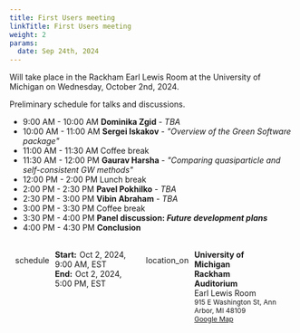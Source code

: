 ```yaml
---
title: First Users meeting
linkTitle: First Users meeting
weight: 2
params:
  date: Sep 24th, 2024
---
```


Will take place in the Rackham Earl Lewis Room at the University of Michigan on
Wednesday, October 2nd, 2024.

<!--more-->

Preliminary schedule for talks and discussions.

<ul>
<li>9:00   AM - 10:00 AM <b>Dominika Zgid</b> - <i>TBA</i></li>
<li>10:00 AM - 11:00 AM <b>Sergei Iskakov</b> - <i>"Overview of the Green Software package"</i></li>
<li>11:00 AM - 11:30 AM Coffee break</li>
<li>11:30 AM - 12:00 PM <b>Gaurav Harsha</b> - <i>"Comparing quasiparticle and self-consistent GW methods"</i></li>
<li>12:00 PM - 2:00 PM Lunch break</li>
<li>2:00 PM - 2:30 PM <b>Pavel Pokhilko</b> - <i>TBA</i></li>
<li>2:30 PM - 3:00 PM <b>Vibin Abraham</b> - <i>TBA</i></li>
<li>3:00 PM - 3:30 PM Coffee break</li>
<li>3:30 PM - 4:00 PM <b>Panel discussion: <i>Future development plans</i></b></li>
<li>4:00 PM - 4:30 PM <b>Conclusion</b></li>
</ul>


<br>

<div style="display: ruby;">
 <div style="width:45%;display:flex;flex-direction:row;flex-wrap: nowrap;">
  <span class="material-icons" style="margin-top: 10px;vertical-align:center;padding-left: 10px; padding-right: 5px;">schedule</span>
  <div style="margin-left:5px;display: block;">
   <div>
   <span style="font-weight:bolder; padding-right:5px;">Start:</span><time datetime="2024-10-02T14:00:00+00:00">Oct 2, 2024, 9:00 AM, EST</time>
   </div>
   <div>
   <span style="font-weight:bolder; padding-right:5px;">End:</span><time datetime="2024-10-02T20:00:00+00:00">Oct 2, 2024, 5:00 PM, EST</time>
   </div>
  </div>
 </div>
 <div style="width:48%;display:flex;flex-direction:row;flex-wrap: nowrap;">
   <span class="material-icons" style="margin-top: 10px;vertical-align:center;padding-left: 10px; padding-right: 5px;">location_on</span>
   <div style="margin-left:5px;display: block;">
   <div>
   <span style="font-weight:bolder; padding-right:5px;">University of Michigan</span>
   </div>
   <div>
   <span style="font-weight:bolder; padding-right:5px;">Rackham Auditorium</span>
   </div>
   <div>
   <span style="font-weight:normal; padding-right:5px;">Earl Lewis Room</span>
   </div>
   <div>
   <span style="font-weight:normal; font-size: 12px; padding-right:5px;">915 E Washington St, Ann Arbor, MI 48109</span>
   </div>
   <div>
   <span style="font-weight:normal; font-size: 12px; padding-right:5px;"><a href="https://maps.app.goo.gl/LmsmvrtcDeEFtd9B6" target="_blank">Google Map</a></span>
   </div>
  </div>
 </div>
</div>